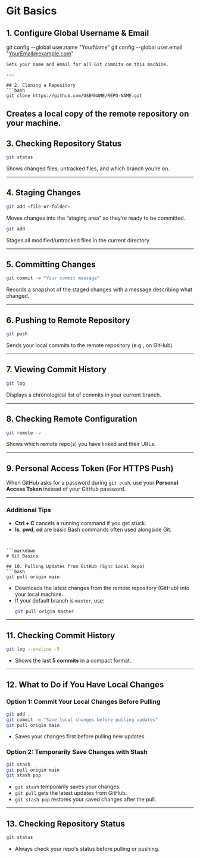 
# Git Basics

## 1. Configure Global Username & Email
git config --global user.name "YourName"
git config --global user.email "YourEmail@example.com"
```
Sets your name and email for all Git commits on this machine.

---

## 2. Cloning a Repository
```bash
git clone https://github.com/USERNAME/REPO-NAME.git
```
Creates a local copy of the remote repository on your machine.
---

## 3. Checking Repository Status
```bash
git status
```
Shows changed files, untracked files, and which branch you’re on.

---

## 4. Staging Changes
```bash
git add <file-or-folder>
```
Moves changes into the “staging area” so they’re ready to be committed.

```bash
git add .
```
Stages all modified/untracked files in the current directory.

---

## 5. Committing Changes
```bash
git commit -m "Your commit message"
```
Records a snapshot of the staged changes with a message describing what changed.

---

## 6. Pushing to Remote Repository
```bash
git push
```
Sends your local commits to the remote repository (e.g., on GitHub).

---

## 7. Viewing Commit History
```bash
git log
```
Displays a chronological list of commits in your current branch.

---


## 8. Checking Remote Configuration
```bash
git remote -v
```
Shows which remote repo(s) you have linked and their URLs.

---

## 9. Personal Access Token (For HTTPS Push)
When GitHub asks for a password during `git push`, use your **Personal Access Token** instead of your GitHub password.

---

### Additional Tips
- **Ctrl + C** cancels a running command if you get stuck.
- **ls**, **pwd**, **cd** are basic Bash commands often used alongside Git.
```


```markdown
# Git Basics

## 10. Pulling Updates from GitHub (Sync Local Repo)
```bash
git pull origin main
```
- Downloads the latest changes from the remote repository (GitHub) into your local machine.
- If your default branch is `master`, use:
  ```bash
  git pull origin master
  ```

---

## 11. Checking Commit History
```bash
git log --oneline -5
```
- Shows the last **5 commits** in a compact format.

---

## 12. What to Do if You Have Local Changes

### Option 1: **Commit Your Local Changes Before Pulling**
```bash
git add .
git commit -m "Save local changes before pulling updates"
git pull origin main
```
- Saves your changes first before pulling new updates.

### Option 2: **Temporarily Save Changes with Stash**
```bash
git stash
git pull origin main
git stash pop
```
- `git stash` temporarily saves your changes.
- `git pull` gets the latest updates from GitHub.
- `git stash pop` restores your saved changes after the pull.

---

## 13. Checking Repository Status
```bash
git status
```
- Always check your repo's status before pulling or pushing.
```
